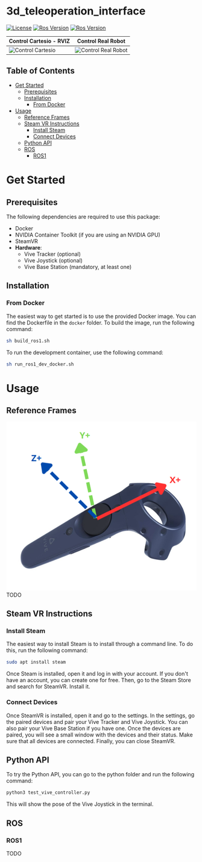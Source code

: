 # 3d_teleoperation_interface

[![License](https://img.shields.io/badge/License-BSD%203--Clause-blue.svg)](
https://opensource.org/licenses/BSD-3-Clause)
[![Ros Version](https://img.shields.io/badge/ROS1-Noetic-green)](
https://docs.ros.org/en/noetic/index.html)
[![Ros Version](https://img.shields.io/badge/ROS2-Humble-red)](
https://docs.ros.org/en/humble/index.html)

| Control Cartesio - RVIZ                                | Control Real Robot                     |
|-------------------------------------------------------|-----------------------------------------------------|
| <img src="https://github.com/hucebot/vive_controller/blob/main/images/test_rviz.gif" alt="Control Cartesio" width="400"> | <img src="https://github.com/hucebot/vive_controller/blob/main/images/test_rviz.gif" alt="Control Real Robot" width="400"> |


## Table of Contents
- [Get Started](#get-started)
  - [Prerequisites](#prerequisites)
  - [Installation](#installation)
    - [From Docker](#from-docker)
- [Usage](#usage)
  - [Reference Frames](#reference-frames)
  - [Steam VR Instructions](#steam-vr-instructions)
    - [Install Steam](#install-steam)
    - [Connect Devices](#connect-devices)
  - [Python API](#python-api)
  - [ROS](#ros)
    - [ROS1](#ros1)
    <!---- [ROS2](#ros2) -->


# Get Started

## Prerequisites

The following dependencies are required to use this package:
- Docker
- NVIDIA Container Toolkit (if you are using an NVIDIA GPU)
- SteamVR
- **Hardware**:
  - Vive Tracker (optional)
  - Vive Joystick (optional)
  - Vive Base Station (mandatory, at least one)

## Installation

### From Docker
The easiest way to get started is to use the provided Docker image. You can find the Dockerfile in the `docker` folder. To build the image, run the following command:

```bash
sh build_ros1.sh
```

<!--- TODO
``bash
sh build_ros2.sh
```
-->
To run the development container, use the following command:

```bash
sh run_ros1_dev_docker.sh
```
<!--- TODO
```bash
sh run_ros2_dev_docker.sh
```
-->

# Usage

## Reference Frames
<img src="https://github.com/hucebot/vive_controller/blob/main/images/vive_axis.png" alt="Vive Controller Frames" width="700">
TODO

## Steam VR Instructions
### Install Steam
The easiest way to install Steam is to install through a command line. To do this, run the following command:
```bash
sudo apt install steam
```

Once Steam is installed, open it and log in with your account. If you don't have an account, you can create one for free. Then, go to the Steam Store and search for SteamVR. Install it.

### Connect Devices
Once SteamVR is installed, open it and go to the settings. In the settings, go the paired devices and pair your Vive Tracker and Vive Joystick. You can also pair your Vive Base Station if you have one.
Once the devices are paired, you will see a small window with the devices and their status. Make sure that all devices are connected. Finally, you can close SteamVR.


## Python API
To try the Python API, you can go to the python folder and run the following command:
```bash
python3 test_vive_controller.py
```
This will show the pose of the Vive Joystick in the terminal.

## ROS

### ROS1
TODO
```bash

```
<!--- TODO
### ROS2
TODO
```bash

```
-->

